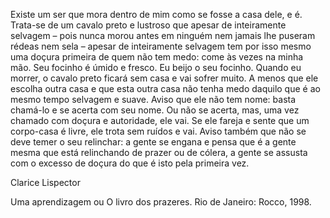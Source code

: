 Existe um ser que mora dentro de mim como se fosse a casa dele, e é. Trata-se de um cavalo preto e lustroso que apesar de inteiramente selvagem – pois nunca morou antes em ninguém nem jamais lhe puseram rédeas nem sela – apesar de inteiramente selvagem tem por isso mesmo uma doçura primeira de quem não tem medo: come às vezes na minha mão. Seu focinho é úmido e fresco. Eu beijo o seu focinho. Quando eu morrer, o cavalo preto ficará sem casa e vai sofrer muito. A menos que ele escolha outra casa e que esta outra casa não tenha medo daquilo que é ao mesmo tempo selvagem e suave. Aviso que ele não tem nome: basta chamá-lo e se acerta com seu nome. Ou não se acerta, mas, uma vez chamado com doçura e autoridade, ele vai. Se ele fareja e sente que um corpo-casa é livre, ele trota sem ruídos e vai. Aviso também que não se deve temer o seu relinchar: a gente se engana e pensa que é a gente mesma que está relinchando de prazer ou de cólera, a gente se assusta com o excesso de doçura do que é isto pela primeira vez.

Clarice Lispector 

Uma aprendizagem ou O livro dos prazeres. Rio de Janeiro: Rocco, 1998.